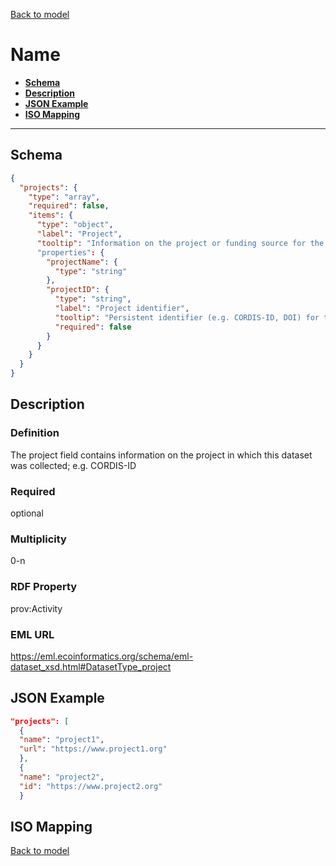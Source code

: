 [Back to model](_base.md)

# Name

- **[Schema](#schema)**
- **[Description](#description)**
- **[JSON Example](#json-example)**
- **[ISO Mapping](#iso-mapping)**
---
## Schema
```json
{
  "projects": {
    "type": "array",
    "required": false,
    "items": {
      "type": "object",
      "label": "Project",
      "tooltip": "Information on the project or funding source for the resource."
      "properties": {
        "projectName": {
          "type": "string"
        },
        "projectID": {
          "type": "string",
          "label": "Project identifier",
          "tooltip": "Persistent identifier (e.g. CORDIS-ID, DOI) for the project.",
          "required": false
        }
      }
    }
  }
}
```
## Description
### Definition
The project field contains information on the project in which this dataset was collected; e.g. CORDIS-ID
### Required
optional
### Multiplicity
0-n
### RDF Property
prov:Activity
### EML URL
https://eml.ecoinformatics.org/schema/eml-dataset_xsd.html#DatasetType_project
## JSON Example
```json
"projects": [
  {
  "name": "project1",
  "url": "https://www.project1.org"
  },
  {
  "name": "project2",
  "id": "https://www.project2.org"
  }
```

## ISO Mapping

[Back to model](_base.md)

